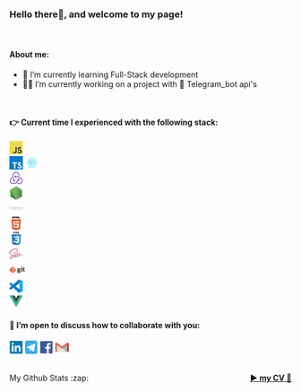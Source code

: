 ### Hello there👋, and welcome to my page!

<br />

#### About me:
  -  🌱 I’m currently learning Full-Stack development
  -  👨‍💻 I’m currently working on a project with 🤖 Telegram_bot api's

<br />

 
#### 👉 Current time I experienced with the following stack:

<code><img height="24" src="https://raw.githubusercontent.com/github/explore/80688e429a7d4ef2fca1e82350fe8e3517d3494d/topics/javascript/javascript.png"></code><code> <img height="24" src="https://raw.githubusercontent.com/github/explore/80688e429a7d4ef2fca1e82350fe8e3517d3494d/topics/typescript/typescript.png"></code> <code><img height="24" src="https://raw.githubusercontent.com/github/explore/80688e429a7d4ef2fca1e82350fe8e3517d3494d/topics/react/react.png"></code><code> <img height="24" src="https://raw.githubusercontent.com/github/explore/80688e429a7d4ef2fca1e82350fe8e3517d3494d/topics/redux/redux.png"></code><code> <img height="24" src="https://raw.githubusercontent.com/github/explore/80688e429a7d4ef2fca1e82350fe8e3517d3494d/topics/nodejs/nodejs.png"></code><code> <img height="24" src="https://raw.githubusercontent.com/github/explore/80688e429a7d4ef2fca1e82350fe8e3517d3494d/topics/express/express.png"></code><code> <img height="24" src="https://raw.githubusercontent.com/github/explore/80688e429a7d4ef2fca1e82350fe8e3517d3494d/topics/html/html.png"></code><code> <img height="24" src="https://raw.githubusercontent.com/github/explore/80688e429a7d4ef2fca1e82350fe8e3517d3494d/topics/css/css.png"></code><code> <img height="24" src="https://raw.githubusercontent.com/github/explore/80688e429a7d4ef2fca1e82350fe8e3517d3494d/topics/sass/sass.png"></code><code> <img height="28" src="https://raw.githubusercontent.com/github/explore/80688e429a7d4ef2fca1e82350fe8e3517d3494d/topics/git/git.png"></code><code> <img height="24" src="https://raw.githubusercontent.com/github/explore/80688e429a7d4ef2fca1e82350fe8e3517d3494d/topics/visual-studio-code/visual-studio-code.png"></code><code> <img height="24" src="https://raw.githubusercontent.com/github/explore/80688e429a7d4ef2fca1e82350fe8e3517d3494d/topics/vue/vue.png"> </code>


#### 🔭 I’m open to discuss how to collaborate with you:

[<img src='https://github.com/devicons/devicon/blob/master/icons/linkedin/linkedin-original.svg' alt='linkedin' height='24'>](https://www.linkedin.com/in/vkuznietsov-bb066376/)
[<img src='./telegram-svgrepo-com (2).svg' alt='telegram' width='22' height='24'>](https://t.me/vkuznetsov28/)
[<img src='https://github.com/devicons/devicon/blob/master/icons/facebook/facebook-original.svg' alt='facebook' height='24'>](https://www.facebook.com/kuz.v91) 
[<img src='./gmail.svg' alt='email' height='24'>](mailto:kuz.v@ukr.net) 


<br />

<details>
  <summary style="display: flex; justify-content: space-between;"><span>My Github Stats :zap: </span> &nbsp; &nbsp; &nbsp; &nbsp; &nbsp; &nbsp; &nbsp; &nbsp; &nbsp; <a href="https://hustle2live.github.io/My_resume/" style="text-align:right;font-weight:bold;" target="_blank"> &#x25B6; my CV 🔗</a></summary>
  <br />
 <img alt="Github Stats" src="https://github-readme-stats.vercel.app/api/top-langs/?username=hustle2live&show_icons=true&theme=catppuccin_latte" height='230' />  <img height='130' alt="Github Stats" src="https://github-readme-stats.vercel.app/api?username=hustle2live&show_icons=true&theme=nord" /> <img height='160' alt="Github Stats" src="http://github-profile-summary-cards.vercel.app/api/cards/profile-details?username=hustle2live" />
<br />
</details>




<!--
 ** my [CV 🔗](https://hustle2live.github.io/My_resume/)**

**hustle2live/hustle2live** is a ✨ _special_ ✨ repository because its `README.md` (this file) appears on your GitHub profile.

Here are some ideas to get you started:

- 🔭 I’m currently working on ...

- 👯 I’m looking to collaborate on ...
- 🤔 I’m looking for help with ...
- 💬 Ask me about ...
- 📫 How to reach me: ...
- 😄 Pronouns: ...
- ⚡ Fun fact: ...
-->
